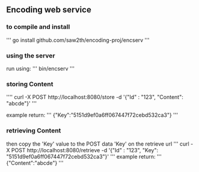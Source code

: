 ## Encoding web service

### to compile and install
'''
go install github.com/saw2th/encoding-proj/encserv
'''

### using the server

run using:
'''
bin/encserv
'''

### storing Content

''''
curl -X POST  http://localhost:8080/store -d '{"Id" : "123", "Content": "abcde"}'
'''

example return: 
'''
{"Key":"5151d9ef0a6ff067447f72cebd532ca3"}
'''

### retrieving Content

then copy the 'Key' value to the POST data 'Key' on the retrieve url
'''
curl -X POST  http://localhost:8080/retrieve -d '{"Id" : "123", "Key": "5151d9ef0a6ff067447f72cebd532ca3"}'
'''
example return:
'''
{"Content":"abcde"}
'''
